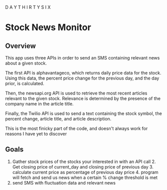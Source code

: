 D A Y T H I R T Y S I X

# Stock News Monitor 

## Overview

This app uses three APIs in order to send an SMS containing relevant news
about a given stock.

The first API is alphavantageco, which returns daily price data for the stock.
Using this data, the percent price change for the previous day, and the day prior,
is calculated.

Then, the newsapi.org API is used to retrieve the most recent articles relevant
to the given stock. Relevance is determined by the presence of the company name
in the article title.

Finally, the Twilio API is used to send a text containing the stock symbol,
the percent change, article title, and article description.

This is the most finicky part of the code, and doesn't always work for reasons I
have yet to discover

## Goals
1. Gather stock prices of the stocks your interested in with an API call
   2. Get closing price of current_day and closing price of previous day
   3. calculate current price as percentage of previous day price
   4. program will fetch and send us news when a certain % change threshold is met
5. send SMS with fluctuation data and relevant news